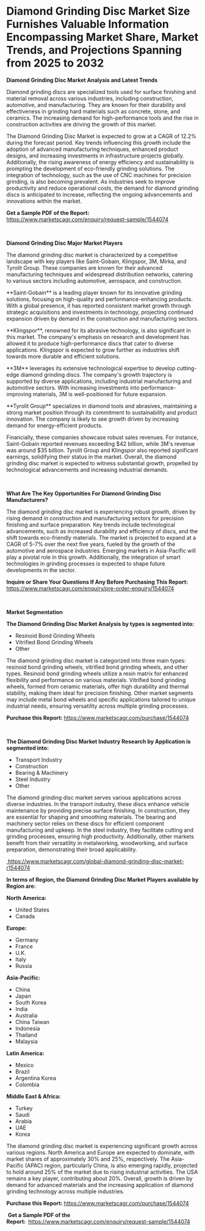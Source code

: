 <p><h1>Diamond Grinding Disc Market Size Furnishes Valuable Information Encompassing Market Share, Market Trends, and Projections Spanning from 2025 to 2032</h1></p><p><strong>Diamond Grinding Disc Market Analysis and Latest Trends</strong></p>
<p><p>Diamond grinding discs are specialized tools used for surface finishing and material removal across various industries, including construction, automotive, and manufacturing. They are known for their durability and effectiveness in grinding hard materials such as concrete, stone, and ceramics. The increasing demand for high-performance tools and the rise in construction activities are driving the growth of this market. </p><p>The Diamond Grinding Disc Market is expected to grow at a CAGR of 12.2% during the forecast period. Key trends influencing this growth include the adoption of advanced manufacturing techniques, enhanced product designs, and increasing investments in infrastructure projects globally. Additionally, the rising awareness of energy efficiency and sustainability is prompting the development of eco-friendly grinding solutions. The integration of technology, such as the use of CNC machines for precision grinding, is also becoming prevalent. As industries seek to improve productivity and reduce operational costs, the demand for diamond grinding discs is anticipated to increase, reflecting the ongoing advancements and innovations within the market.</p></p>
<p><strong>Get a Sample PDF of the Report:&nbsp;</strong> <a href="https://www.marketscagr.com/enquiry/request-sample/1544074?utm_campaign=2187&utm_medium=2&utm_source=Github&utm_content=ia&utm_term=16042025&utm_id=diamond-grinding-disc">https://www.marketscagr.com/enquiry/request-sample/1544074</a></p>
<p>&nbsp;</p>
<p><strong>Diamond Grinding Disc Major Market Players</strong></p>
<p><p>The diamond grinding disc market is characterized by a competitive landscape with key players like Saint-Gobain, Klingspor, 3M, Mirka, and Tyrolit Group. These companies are known for their advanced manufacturing techniques and widespread distribution networks, catering to various sectors including automotive, aerospace, and construction.</p><p>**Saint-Gobain** is a leading player known for its innovative grinding solutions, focusing on high-quality and performance-enhancing products. With a global presence, it has reported consistent market growth through strategic acquisitions and investments in technology, projecting continued expansion driven by demand in the construction and manufacturing sectors.</p><p>**Klingspor**, renowned for its abrasive technology, is also significant in this market. The company's emphasis on research and development has allowed it to produce high-performance discs that cater to diverse applications. Klingspor is expected to grow further as industries shift towards more durable and efficient solutions.</p><p>**3M** leverages its extensive technological expertise to develop cutting-edge diamond grinding discs. The company's growth trajectory is supported by diverse applications, including industrial manufacturing and automotive sectors. With increasing investments into performance-improving materials, 3M is well-positioned for future expansion.</p><p>**Tyrolit Group** specializes in diamond tools and abrasives, maintaining a strong market position through its commitment to sustainability and product innovation. The company is likely to see growth driven by increasing demand for energy-efficient products.</p><p>Financially, these companies showcase robust sales revenues. For instance, Saint-Gobain reported revenues exceeding $42 billion, while 3M's revenue was around $35 billion. Tyrolit Group and Klingspor also reported significant earnings, solidifying their status in the market. Overall, the diamond grinding disc market is expected to witness substantial growth, propelled by technological advancements and increasing industrial demands.</p></p>
<p>&nbsp;</p>
<p><strong>What Are The Key Opportunities For Diamond Grinding Disc Manufacturers?</strong></p>
<p><p>The diamond grinding disc market is experiencing robust growth, driven by rising demand in construction and manufacturing sectors for precision finishing and surface preparation. Key trends include technological advancements, such as increased durability and efficiency of discs, and the shift towards eco-friendly materials. The market is projected to expand at a CAGR of 5-7% over the next five years, fueled by the growth of the automotive and aerospace industries. Emerging markets in Asia-Pacific will play a pivotal role in this growth. Additionally, the integration of smart technologies in grinding processes is expected to shape future developments in the sector.</p></p>
<p><strong>Inquire or Share Your Questions If Any Before Purchasing This Report:</strong> <a href="https://www.marketscagr.com/enquiry/pre-order-enquiry/1544074?utm_campaign=2187&utm_medium=2&utm_source=Github&utm_content=ia&utm_term=16042025&utm_id=diamond-grinding-disc">https://www.marketscagr.com/enquiry/pre-order-enquiry/1544074</a></p>
<p>&nbsp;</p>
<p><strong>Market Segmentation</strong></p>
<p><strong>The Diamond Grinding Disc Market Analysis by types is segmented into:</strong></p>
<p><ul><li>Resinoid Bond Grinding Wheels</li><li>Vitrified Bond Grinding Wheels</li><li>Other</li></ul></p>
<p><p>The diamond grinding disc market is categorized into three main types: resinoid bond grinding wheels, vitrified bond grinding wheels, and other types. Resinoid bond grinding wheels utilize a resin matrix for enhanced flexibility and performance on various materials. Vitrified bond grinding wheels, formed from ceramic materials, offer high durability and thermal stability, making them ideal for precision finishing. Other market segments may include metal bond wheels and specific applications tailored to unique industrial needs, ensuring versatility across multiple grinding processes.</p></p>
<p><strong>Purchase this Report:&nbsp;</strong><a href="https://www.marketscagr.com/purchase/1544074?utm_campaign=2187&utm_medium=2&utm_source=Github&utm_content=ia&utm_term=16042025&utm_id=diamond-grinding-disc">https://www.marketscagr.com/purchase/1544074</a></p>
<p>&nbsp;</p>
<p><strong>The Diamond Grinding Disc Market Industry Research by Application is segmented into:</strong></p>
<p><ul><li>Transport Industry</li><li>Construction</li><li>Bearing & Machinery</li><li>Steel Industry</li><li>Other</li></ul></p>
<p><p>The diamond grinding disc market serves various applications across diverse industries. In the transport industry, these discs enhance vehicle maintenance by providing precise surface finishing. In construction, they are essential for shaping and smoothing materials. The bearing and machinery sector relies on these discs for efficient component manufacturing and upkeep. In the steel industry, they facilitate cutting and grinding processes, ensuring high productivity. Additionally, other markets benefit from their versatility in metalworking, woodworking, and surface preparation, demonstrating their broad applicability.</p></p>
<p><a href="https://www.marketscagr.com/global-diamond-grinding-disc-market-r1544074?utm_campaign=2187&utm_medium=2&utm_source=Github&utm_content=ia&utm_term=16042025&utm_id=diamond-grinding-disc">&nbsp;https://www.marketscagr.com/global-diamond-grinding-disc-market-r1544074</a></p>
<p><strong>In terms of Region, the Diamond Grinding Disc Market Players available by Region are:</strong></p>
<p>
    <p> <strong> North America: </strong>
        <ul>
            <li>United States</li>
            <li>Canada</li>
        </ul>
        </p> 
    <p> <strong> Europe: </strong>
        <ul>
            <li>Germany</li>
            <li>France</li>
            <li>U.K.</li>
            <li>Italy</li>
            <li>Russia</li>
        </ul>
        </p> 
    <p> <strong> Asia-Pacific: </strong>
        <ul>
            <li>China</li>
            <li>Japan</li>
            <li>South Korea</li>
            <li>India</li>
            <li>Australia</li>
            <li>China Taiwan</li>
            <li>Indonesia</li>
            <li>Thailand</li>
            <li>Malaysia</li>
        </ul>
        </p> 
    <p> <strong> Latin America: </strong>
        <ul>
            <li>Mexico</li>
            <li>Brazil</li>
            <li>Argentina Korea</li>
            <li>Colombia</li>
        </ul>
        </p> 
    <p> <strong> Middle East & Africa: </strong>
        <ul>
            <li>Turkey</li>
            <li>Saudi</li>
            <li>Arabia</li>
            <li>UAE</li>
            <li>Korea</li>
        </ul>
    </p>
    </p>
<p><p>The diamond grinding disc market is experiencing significant growth across various regions. North America and Europe are expected to dominate, with market shares of approximately 30% and 25%, respectively. The Asia-Pacific (APAC) region, particularly China, is also emerging rapidly, projected to hold around 25% of the market due to rising industrial activities. The USA remains a key player, contributing about 20%. Overall, growth is driven by demand for advanced materials and the increasing application of diamond grinding technology across multiple industries.</p></p>
<p><strong>Purchase this Report: </strong><a href="https://www.marketscagr.com/purchase/1544074?utm_campaign=2187&utm_medium=2&utm_source=Github&utm_content=ia&utm_term=16042025&utm_id=diamond-grinding-disc">https://www.marketscagr.com/purchase/1544074</a></p>
<p>&nbsp;<strong>Get a Sample PDF of the Report:&nbsp;&nbsp;</strong><a href="https://www.marketscagr.com/enquiry/request-sample/1544074?utm_campaign=2187&utm_medium=2&utm_source=Github&utm_content=ia&utm_term=16042025&utm_id=diamond-grinding-disc">https://www.marketscagr.com/enquiry/request-sample/1544074</a></p>
<p><strong></strong></p>
<p><p></p><p></p><p></p></p>
